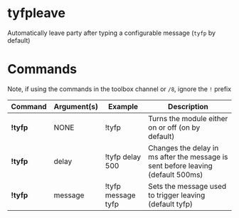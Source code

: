 # tyfpleave

Automatically leave party after typing a configurable message (`tyfp` by default)

# Commands
Note, if using the commands in the toolbox channel or `/8`, ignore the `!` prefix

Command | Argument(s) | Example | Description
---|---|---|---
**!tyfp** | NONE | !tyfp | Turns the module either on or off (on by default)
**!tyfp** | delay | !tyfp delay 500 | Changes the delay in ms after the message is sent before leaving (default 500ms)
**!tyfp** | message | !tyfp message tyfp | Sets the message used to trigger leaving (default tyfp)
